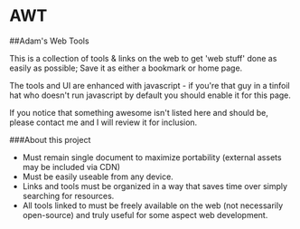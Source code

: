 # AWT
##Adam's Web Tools

This is a collection of tools & links on the web to get 'web stuff' done as easily as possible; Save it as either a bookmark or home page.

The tools and UI are enhanced with javascript - if you're that guy in a tinfoil hat who doesn't run javascript by default you should enable it for this page.

If you notice that something awesome isn't listed here and should be, please contact me and I will review it for inclusion.

###About this project
- Must remain single document to maximize portability (external assets may be included via CDN)
- Must be easily useable from any device.
- Links and tools must be organized in a way that saves time over simply searching for resources.
- All tools linked to must be freely available on the web (not necessarily open-source) and truly useful for some aspect web development.